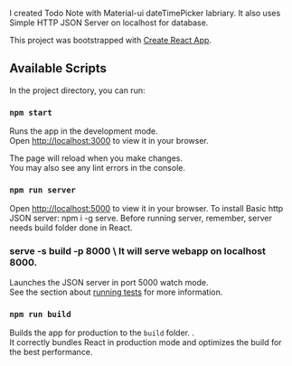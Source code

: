 
I created Todo Note with Material-ui dateTimePicker labriary. It also uses Simple HTTP JSON Server on localhost for database.


This project was bootstrapped with [Create React App](https://github.com/facebook/create-react-app).

## Available Scripts

In the project directory, you can run:

### `npm start`

Runs the app in the development mode.\
Open [http://localhost:3000](http://localhost:3000) to view it in your browser.

The page will reload when you make changes.\
You may also see any lint errors in the console.

### `npm run server` 
 Open [http://localhost:5000](http://localhost:5000) to view it in your browser. To install Basic http JSON server: 
 npm i -g serve.
 Before running server, remember, server needs build folder done in React. 
 
 ### serve -s build -p 8000 \ It will serve webapp on localhost 8000.

Launches the JSON server in port 5000 watch mode.\
See the section about [running tests](https://facebook.github.io/create-react-app/docs/running-tests) for more information.

### `npm run build`

Builds the app for production to the `build` folder. .\
It correctly bundles React in production mode and optimizes the build for the best performance.


